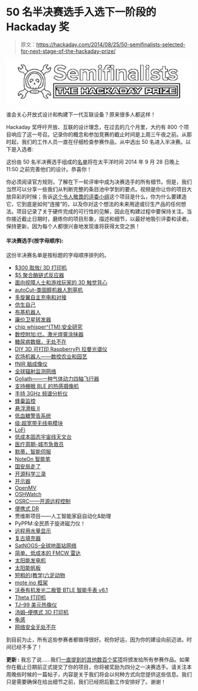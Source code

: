 # 50 名半决赛选手入选下一阶段的 Hackaday 奖

> 原文：<https://hackaday.com/2014/08/25/50-semifinalists-selected-for-next-stage-of-the-hackaday-prize/>

![thp-semifinalists](img/599015fd09d722e5d03309de3d763fd0.png)

谁会关心开放式设计和构建下一代互联设备？原来很多人都这样！

Hackaday 奖呼吁开放、互联的设计理念，在过去的几个月里，大约有 800 个项目响应了这一号召。记录你的概念和参加竞赛的截止时间是上周三午夜之前。从那时起，我们的工作人员一直在仔细检查参赛作品，从中选出 50 名进入半决赛。以下是入选者:

这份由 50 名半决赛选手组成的[名单](http://hackaday.io/list/2864-The-Hackaday-Prize%3A-Semifinalists)将在太平洋时间 2014 年 9 月 28 日晚上 11:50 之前完善他们的设计。恭喜你！

你必须阅读官方规则，了解在下一轮评审中成为决赛选手的所有细节。但是，我们当然可以分享一些我们从判断完整的条目池中学到的要点。视频是你让你的项目大放异彩的时候；告诉[这个令人敬畏的评委小组](http://hackaday.io/prize/judges)这个项目是什么，你为什么要建造它，它到底是如何“连接”的，以及你对这个想法的未来用途或衍生产品的任何想法。项目记录了关于硬件完成的可行性的见解，因此在构建过程中要保持关注。当你接近截止日期时，磨练你的项目形象，描述和细节，以最好地吸引评委和读者。保持更新，因为每个人都很兴奋地发现谁将获得太空之旅！

#### 半决赛选手(按字母顺序):

这份半决赛名单是按标题的字母顺序排列的。

*   [$300 取放/ 3D 打印机](http://hackaday.io/project/963)
*   [$5 聚合酶链式反应器](http://hackaday.io/project/1864)
*   [面向视障人士和游戏玩家的 3D 触觉背心](http://hackaday.io/project/1962)
*   [autoCut-类固醇机器人割草机](http://hackaday.io/project/1797)
*   [多旋翼自主充电和对接](http://hackaday.io/project/2759)
*   [仿生自己](http://hackaday.io/project/2736)
*   [布基机器人](http://hackaday.io/project/1080)
*   [廉价卫星转发器](http://hackaday.io/project/1233)
*   [chip whisper^(TM):安全研究](http://hackaday.io/project/956)
*   [数控附加:烂。激光焊膏涂抹器](http://hackaday.io/project/2017)
*   [糖尿病数据，无处不在](http://hackaday.io/project/1922)
*   [DIY 3D 可打印 RaspberryPi 拉曼光谱仪](http://hackaday.io/project/1279)
*   [农场机器人——数控农业和园艺](http://hackaday.io/project/2552)
*   [fNIR 脑成像仪](http://hackaday.io/project/2214)
*   [全球辐射监测网络](http://hackaday.io/project/1662)
*   [Goliath——一种气体动力四轴飞行器](http://hackaday.io/project/1230)
*   [支持栅眼 BLE 的热感摄像机](http://hackaday.io/project/1389)
*   [手持 3GHz 频谱分析仪](http://hackaday.io/project/2443)
*   [蜂巢监控](http://hackaday.io/project/1741)
*   [悬浮滑板 II](http://hackaday.io/project/205)
*   [低血糖警告系统](http://hackaday.io/project/2117)
*   [级:超宽带无线电模块](http://hackaday.io/project/1594)
*   [LoFi](http://hackaday.io/project/1552)
*   [低成本固态宇宙线天文台](http://hackaday.io/project/2418)
*   [医疗周期-城市急救员](http://hackaday.io/project/1156)
*   [默蒂，智能伺服](http://hackaday.io/project/249)
*   [NoteOn 智能笔](http://hackaday.io/project/2678)
*   [国安局走了](http://hackaday.io/project/1569)
*   [开源科学三录](http://hackaday.io/project/1395)
*   [开示器](http://hackaday.io/project/1129)
*   [OpenMV](http://hackaday.io/project/1313)
*   [OSHWatch](http://hackaday.io/project/2263)
*   [OSRC——开源远程控制](http://hackaday.io/project/1839)
*   [便携式 DR](http://hackaday.io/project/1538)
*   贾维斯项目——人工智能家庭自动化&助理
*   PyPPM:全民质子旋进磁力仪！
*   [远程用水量显示](http://hackaday.io/project/1460)
*   [复古填充器](http://hackaday.io/project/1605)
*   [SatNOGS–全球地面站网络](http://hackaday.io/project/1340)
*   [简单、低成本的 FMCW 雷达](http://hackaday.io/project/1682)
*   [太阳能发电机](http://hackaday.io/project/1981)
*   [太阳能帆板](http://hackaday.io/project/1677)
*   [短粗的(教学)六足动物](http://hackaday.io/project/770)
*   [mote ino 框架](http://hackaday.io/project/2197)
*   [沃泰有机发光二极管 BTLE 智能手表 v6.1](http://hackaday.io/project/1348)
*   [Theta 打印机](http://hackaday.io/project/812)
*   [TJ–99 美元热像仪](http://hackaday.io/project/1974)
*   [汤姆–便携式 3D 打印机](http://hackaday.io/project/1437)
*   [龟感](http://hackaday.io/project/2264)
*   [网络安全无处不在](http://hackaday.io/project/2040)

到目前为止，所有这些参赛者都做得很好。祝你好运，因为你的建设向前迈进。时间已经不多了！

**更新 :** 我忘了说……我们[一直提到的其他数百个奖项](http://hackaday.io/prize/rewards)将颁发给所有参赛作品。如果你在截止日期前正式提交了你的项目，你将被奖励为四分之一决赛选手。请关注本周晚些时候的一篇帖子，内容是关于我们将会以何种方式向您提供这些信息。我们只是需要确保在给出细节之前，我们已经把后勤工作安排好了。谢谢！